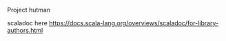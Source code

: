  Project hutman
 
 scaladoc here https://docs.scala-lang.org/overviews/scaladoc/for-library-authors.html